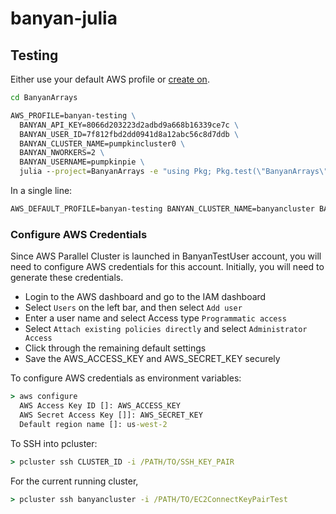 # banyan-julia

## Testing

Either use your default AWS profile or [create on](https://stackoverflow.com/questions/593334/how-to-use-multiple-aws-accounts-from-the-command-line).

```cmd
cd BanyanArrays

AWS_PROFILE=banyan-testing \
  BANYAN_API_KEY=8066d203223d2adbd9a668b16339ce7c \
  BANYAN_USER_ID=7f812fbd2dd0941d8a12abc56c8d7ddb \
  BANYAN_CLUSTER_NAME=pumpkincluster0 \
  BANYAN_NWORKERS=2 \
  BANYAN_USERNAME=pumpkinpie \
  julia --project=BanyanArrays -e "using Pkg; Pkg.test(\"BanyanArrays\", test_args=[\"filling\"])"
```

In a single line:

```cmd
AWS_DEFAULT_PROFILE=banyan-testing BANYAN_CLUSTER_NAME=banyancluster BANYAN_NWORKERS=2 BANYAN_USERNAME=pumpkin-at-pie.com BANYAN_API_KEY=7FBKWAv3ld0eOfghSwhX_g JULIA_DEBUG=Banyan julia --project=. -e "using Pkg; Pkg.test(\"Banyan\", test_args=[\"scholes\"])"
```

### Configure AWS Credentials

Since AWS Parallel Cluster is launched in BanyanTestUser account, you will need
to configure AWS credentials for this account. Initially, you will need to
generate these credentials.
- Login to the AWS dashboard and go to the IAM dashboard
- Select `Users` on the left bar, and then select `Add user`
- Enter a user name and select Access type `Programmatic access`
- Select `Attach existing policies directly` and select `Administrator Access`
- Click through the remaining default settings
- Save the AWS_ACCESS_KEY and AWS_SECRET_KEY securely

To configure AWS credentials as environment variables:
```cmd
> aws configure
  AWS Access Key ID []: AWS_ACCESS_KEY
  AWS Secret Access Key []]: AWS_SECRET_KEY
  Default region name []: us-west-2
```

To SSH into pcluster:
```cmd
> pcluster ssh CLUSTER_ID -i /PATH/TO/SSH_KEY_PAIR
```

For the current running cluster,
```cmd
> pcluster ssh banyancluster -i /PATH/TO/EC2ConnectKeyPairTest
```
